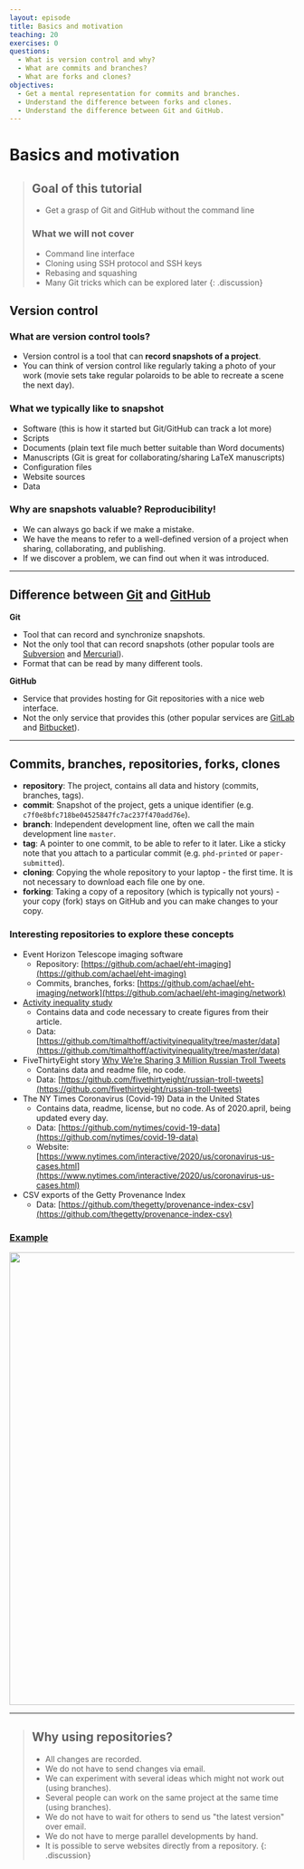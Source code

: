 ```yaml
---
layout: episode
title: Basics and motivation
teaching: 20
exercises: 0
questions:
  - What is version control and why?
  - What are commits and branches?
  - What are forks and clones?
objectives:
  - Get a mental representation for commits and branches.
  - Understand the difference between forks and clones.
  - Understand the difference between Git and GitHub.
---
```


# Basics and motivation

> ## Goal of this tutorial
>
> - Get a grasp of Git and GitHub without the command line
>
> ### What we will not cover
>
> - Command line interface
> - Cloning using SSH protocol and SSH keys
> - Rebasing and squashing
> - Many Git tricks which can be explored later
{: .discussion}

## Version control

### What are version control tools?

- Version control is a tool that can **record snapshots of a project**.
- You can think of version control like regularly taking a photo of your work
  (movie sets take regular polaroids to be able to recreate a scene the next day).


### What we typically like to snapshot

- Software (this is how it started but Git/GitHub can track a lot more)
- Scripts
- Documents (plain text file much better suitable than Word documents)
- Manuscripts (Git is great for collaborating/sharing LaTeX manuscripts)
- Configuration files
- Website sources
- Data


### Why are snapshots valuable? Reproducibility!

- We can always go back if we make a mistake.
- We have the means to refer to a well-defined version of a project when sharing, collaborating, and publishing.
- If we discover a problem, we can find out when it was introduced.

---

## Difference between [Git](https://git-scm.com) and [GitHub](https://github.com)

**Git**
- Tool that can record and synchronize snapshots.
- Not the only tool that can record snapshots (other popular tools are
[Subversion](https://subversion.apache.org) and [Mercurial](https://www.mercurial-scm.org)).
- Format that can be read by many different tools.

**GitHub**
- Service that provides hosting for Git repositories with a nice web interface.
- Not the only service that provides this (other popular services are
[GitLab](https://about.gitlab.com/) and [Bitbucket](https://bitbucket.org)).

---

## Commits, branches, repositories, forks, clones

- **repository**: The project, contains all data and history (commits, branches, tags).
- **commit**: Snapshot of the project, gets a unique identifier (e.g. `c7f0e8bfc718be04525847fc7ac237f470add76e`).
- **branch**: Independent development line, often we call the main development line `master`.
- **tag**: A pointer to one commit, to be able to refer to it later. Like a sticky note that you attach to a particular commit (e.g. `phd-printed` or `paper-submitted`).
- **cloning**: Copying the whole repository to your laptop - the first time. It is not necessary to download each file one by one.
- **forking**: Taking a copy of a repository (which is typically not yours) - your
  copy (fork) stays on GitHub and you can make changes to your copy.


### Interesting repositories to explore these concepts

- Event Horizon Telescope imaging software
  - Repository: [https://github.com/achael/eht-imaging](https://github.com/achael/eht-imaging)
  - Commits, branches, forks: [https://github.com/achael/eht-imaging/network](https://github.com/achael/eht-imaging/network)
- [Activity inequality study](http://activityinequality.stanford.edu/)
  - Contains data and code necessary to create figures from their article.
  - Data: [https://github.com/timalthoff/activityinequality/tree/master/data](https://github.com/timalthoff/activityinequality/tree/master/data)
- FiveThirtyEight story [Why We’re Sharing 3 Million Russian Troll Tweets](https://fivethirtyeight.com/features/why-were-sharing-3-million-russian-troll-tweets/)
  - Contains data and readme file, no code.
  - Data: [https://github.com/fivethirtyeight/russian-troll-tweets](https://github.com/fivethirtyeight/russian-troll-tweets)
- The NY Times Coronavirus (Covid-19) Data in the United States
  - Contains data, readme, license, but no code.  As of 2020.april,
    being updated every day.
  - Data: [https://github.com/nytimes/covid-19-data](https://github.com/nytimes/covid-19-data)
  - Website: [https://www.nytimes.com/interactive/2020/us/coronavirus-us-cases.html](https://www.nytimes.com/interactive/2020/us/coronavirus-us-cases.html)
- CSV exports of the Getty Provenance Index
  - Data: [https://github.com/thegetty/provenance-index-csv](https://github.com/thegetty/provenance-index-csv)


### [Example](https://github.com/achael/eht-imaging/network)

<img src="{{ site.baseurl }}/img/commits-and-branches.svg" width="800px">

---

> ## Why using repositories?
>
> - All changes are recorded.
> - We do not have to send changes via email.
> - We can experiment with several ideas which might not work out (using branches).
> - Several people can work on the same project at the same time (using branches).
> - We do not have to wait for others to send us "the latest version" over email.
> - We do not have to merge parallel developments by hand.
> - It is possible to serve websites directly from a repository.
{: .discussion}
